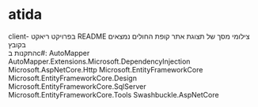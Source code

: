 # atida
 client- בפרויקט ריאקט README צילומי מסך של תצוגת אתר קופת החולים נמצאים בקובץ  
התקנות בc#:
AutoMapper
AutoMapper.Extensions.Microsoft.DependencyInjection
Microsoft.AspNetCore.Http
Microsoft.EntityFrameworkCore
Microsoft.EntityFrameworkCore.Design
Microsoft.EntityFrameworkCore.SqlServer
Microsoft.EntityFrameworkCore.Tools
Swashbuckle.AspNetCore